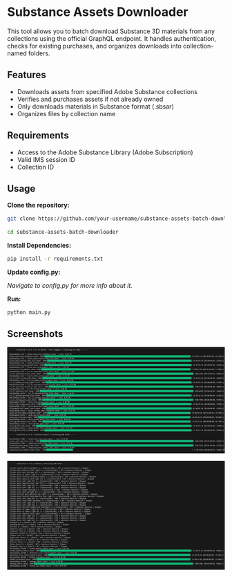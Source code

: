 # Substance Assets Downloader

This tool allows you to batch download Substance 3D materials from any collections using the official GraphQL endpoint. It handles authentication, checks for existing purchases, and organizes downloads into collection-named folders.

## Features

- Downloads assets from specified Adobe Substance collections
- Verifies and purchases assets if not already owned
- Only downloads materials in Substance format (.sbsar)
- Organizes files by collection name

## Requirements

- Access to the Adobe Substance Library (Adobe Subscription)
- Valid IMS session ID
- Collection ID

## Usage

**Clone the repository:**

```bash
git clone https://github.com/your-username/substance-assets-batch-downloader.git
```
```bash
cd substance-assets-batch-downloader
```

**Install Dependencies:**

```bash
pip install -r requirements.txt
```

**Update config.py:**

*Navigate to config.py for more info about it.*

**Run:**

```bash
python main.py
```

## Screenshots

![main_screenshot](project_screenshots/main_screenshot.jpg)

![verifying_filetype](project_screenshots/verifying_filetype.jpg)